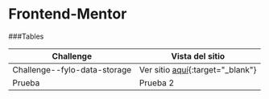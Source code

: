 # Frontend-Mentor
###Tables
                    
Challenge | Vista del sitio
------------- | -------------
Challenge--fylo-data-storage  | Ver sitio [aquí](https://challenge-fylo-data-storage.vercel.app/){:target="_blank"}
Prueba | Prueba 2 